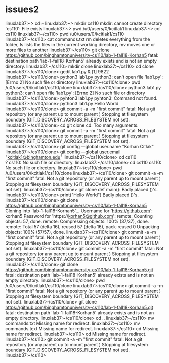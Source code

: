 # issues2
linuxlab37:~> cd ~
linuxlab37:~> mkdir cs110
mkdir: cannot create directory `cs110': File exists
linuxlab37:~> pwd
/u0/users/0/kcitlak1
linuxlab37:~> cd cs110
linuxlab37:~/cs110> pwd
/u0/users/0/kcitlak1/cs110
linuxlab37:~/cs110> cat commands.txt
 rm deletes everything from the folder, Is lists the files in the current working directory, mv moves one or more files to another 
linuxlab37:~/cs110> git clone https://github.com/binghamtonuniversity-cs110/lab-1-fall18-Korhan5
fatal: destination path 'lab-1-fall18-Korhan5' already exists and is not an empty directory.
linuxlab37:~/cs110> mkdir clone
linuxlab37:~/cs110> cd clone
linuxlab37:~/cs110/clone> gedit lab1.py &
[1] 9822
linuxlab37:~/cs110/clone> python3 lab1.py
python3: can't open file 'lab1.py': [Errno 2] No such file or directory
linuxlab37:~/cs110/clone> pwd
/u0/users/0/kcitlak1/cs110/clone
linuxlab37:~/cs110/clone> python3 lab1.py
python3: can't open file 'lab1.py': [Errno 2] No such file or directory
linuxlab37:~/cs110/clone> pyhton3 lab1.py
pyhton3: Command not found.
linuxlab37:~/cs110/clone> python3 lab1.py
Hello World
linuxlab37:~/cs110/clone> git commit -a -m "first commit"
fatal: Not a git repository (or any parent up to mount parent )
Stopping at filesystem boundary (GIT_DISCOVERY_ACROSS_FILESYSTEM not set).
linuxlab37:~/cs110/clone> cd git clone
cd: Too many arguments.
linuxlab37:~/cs110/clone> git commit -a -m "first commit"
fatal: Not a git repository (or any parent up to mount parent )
Stopping at filesystem boundary (GIT_DISCOVERY_ACROSS_FILESYSTEM not set).
linuxlab37:~/cs110/clone> git config --global user.name "Korhan Citlak"
linuxlab37:~/cs110/clone> git config --global user.email "kcitlak1@binghamton.edu"
linuxlab37:~/cs110/clone> cd cs110\
? 
cs110: No such file or directory.
linuxlab37:~/cs110/clone> cd cs110
cs110: No such file or directory.
linuxlab37:~/cs110/clone> pwd
/u0/users/0/kcitlak1/cs110/clone
linuxlab37:~/cs110/clone> git commit -a -m "first commit"
fatal: Not a git repository (or any parent up to mount parent )
Stopping at filesystem boundary (GIT_DISCOVERY_ACROSS_FILESYSTEM not set).
linuxlab37:~/cs110/clone> git clone def main():
Badly placed ()'s.
linuxlab37:~/cs110/clone>     print("Hello World")
Badly placed ()'s.
linuxlab37:~/cs110/clone> git clone https://github.com/binghamtonuniversity-cs110/lab-1-fall18-Korhan5
Cloning into 'lab-1-fall18-Korhan5'...
Username for 'https://github.com': korhan5
Password for 'https://korhan5@github.com': 
remote: Counting objects: 57, done.
remote: Compressing objects: 100% (37/37), done.
remote: Total 57 (delta 16), reused 57 (delta 16), pack-reused 0
Unpacking objects: 100% (57/57), done.
linuxlab37:~/cs110/clone> git commit -a -m "first commit"
fatal: Not a git repository (or any parent up to mount parent )
Stopping at filesystem boundary (GIT_DISCOVERY_ACROSS_FILESYSTEM not set).
linuxlab37:~/cs110/clone> git commit -a -m "first commit"
fatal: Not a git repository (or any parent up to mount parent )
Stopping at filesystem boundary (GIT_DISCOVERY_ACROSS_FILESYSTEM not set).
linuxlab37:~/cs110/clone> git clone https://github.com/binghamtonuniversity-cs110/lab-1-fall18-Korhan5.git
fatal: destination path 'lab-1-fall18-Korhan5' already exists and is not an empty directory.
linuxlab37:~/cs110/clone> pwd
/u0/users/0/kcitlak1/cs110/clone
linuxlab37:~/cs110/clone> git commit -a -m "first commit"
fatal: Not a git repository (or any parent up to mount parent )
Stopping at filesystem boundary (GIT_DISCOVERY_ACROSS_FILESYSTEM not set).
linuxlab37:~/cs110/clone> git clone https://github.com/binghamtonuniversity-cs110/lab-1-fall18-Korhan5.git
fatal: destination path 'lab-1-fall18-Korhan5' already exists and is not an empty directory.
linuxlab37:~/cs110/clone> cd ..
linuxlab37:~/cs110> mv commands.txt <repo folder>
Missing name for redirect.
linuxlab37:~/cs110> mv commands.text <repo cs110> 
Missing name for redirect.
linuxlab37:~/cs110> cd <repo folder>
Missing name for redirect.
linuxlab37:~/cs110> cd <repo clone>
Missing name for redirect.
linuxlab37:~/cs110> git commit -a -m "first commit"
fatal: Not a git repository (or any parent up to mount parent )
Stopping at filesystem boundary (GIT_DISCOVERY_ACROSS_FILESYSTEM not set).
linuxlab37:~/cs110> 
